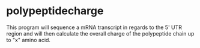 # polypeptidecharge
This program will sequence a mRNA transcript in regards to the 5' UTR region and will then calculate the overall charge of the polypeptide chain up to "x" amino acid.

